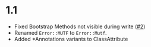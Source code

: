 # 1.1

 - Fixed Bootstrap Methods not visible during write ([#2](https://gitlab.com/fee1-dead/coffer/-/issues/2))
 - Renamed `Error::MUTF` to `Error::Mutf`.
 - Added *Annotations variants to ClassAttribute

